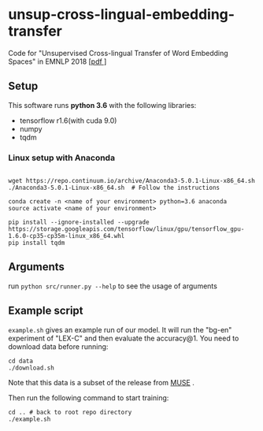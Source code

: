 
# unsup-cross-lingual-embedding-transfer
Code for "Unsupervised Cross-lingual Transfer of Word Embedding Spaces" in EMNLP 2018 [[pdf
]](https://arxiv.org/abs/1809.03633)

## Setup

This software runs __python 3.6__ with the following libraries:

- tensorflow r1.6(with cuda 9.0)
- numpy
- tqdm

### Linux setup with Anaconda

```shell

wget https://repo.continuum.io/archive/Anaconda3-5.0.1-Linux-x86_64.sh
./Anaconda3-5.0.1-Linux-x86_64.sh  # Follow the instructions

conda create -n <name of your environment> python=3.6 anaconda
source activate <name of your environment>

pip install --ignore-installed --upgrade https://storage.googleapis.com/tensorflow/linux/gpu/tensorflow_gpu-1.6.0-cp35-cp35m-linux_x86_64.whl
pip install tqdm
```

## Arguments
run ``` python src/runner.py --help ``` to see the usage of arguments

## Example script
``example.sh`` gives an example run of our model. It will run the "bg-en" experiment of "LEX-C" and then evaluate the accuracy@1. You need to download data before running:

```
cd data
./download.sh
```

Note that this data is a subset of the release from [MUSE](https://github.com/facebookresearch/MUSE) .

Then run the following command to start training:

```
cd .. # back to root repo directory
./example.sh
```
